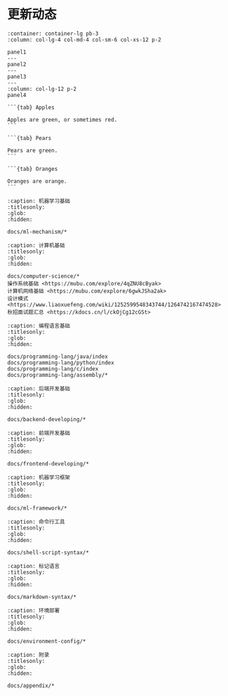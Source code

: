 # 更新动态

```{panels}
:container: container-lg pb-3
:column: col-lg-4 col-md-4 col-sm-6 col-xs-12 p-2

panel1
---
panel2
---
panel3
---
:column: col-lg-12 p-2
panel4
```

````{tabs}
```{tab} Apples

Apples are green, or sometimes red.
```

```{tab} Pears

Pears are green.
```

```{tab} Oranges

Oranges are orange.
```
````

```{toctree}
:caption: 机器学习基础
:titlesonly:
:glob:
:hidden:

docs/ml-mechanism/*
```

```{toctree}
:caption: 计算机基础
:titlesonly:
:glob:
:hidden:

docs/computer-science/*
操作系统基础 <https://mubu.com/explore/4qZNU8cByak>
计算机网络基础 <https://mubu.com/explore/6gwkJSha2ak>
设计模式 <https://www.liaoxuefeng.com/wiki/1252599548343744/1264742167474528>
秋招面试题汇总 <https://kdocs.cn/l/ckOjCg12cGSt>
```

```{toctree}
:caption: 编程语言基础
:titlesonly:
:glob:
:hidden:

docs/programming-lang/java/index
docs/programming-lang/python/index
docs/programming-lang/c/index
docs/programming-lang/assembly/*
```

```{toctree}
:caption: 后端开发基础
:titlesonly:
:glob:
:hidden:

docs/backend-developing/*
```

```{toctree}
:caption: 前端开发基础
:titlesonly:
:glob:
:hidden:

docs/frontend-developing/*
```

```{toctree}
:caption: 机器学习框架
:titlesonly:
:glob:
:hidden:

docs/ml-framework/*
```

```{toctree}
:caption: 命令行工具
:titlesonly:
:glob:
:hidden:

docs/shell-script-syntax/*
```

```{toctree}
:caption: 标记语言
:titlesonly:
:glob:
:hidden:

docs/markdown-syntax/*
```

```{toctree}
:caption: 环境部署
:titlesonly:
:glob:
:hidden:

docs/environment-config/*
```

```{toctree}
:caption: 附录
:titlesonly:
:glob:
:hidden:

docs/appendix/*
```
